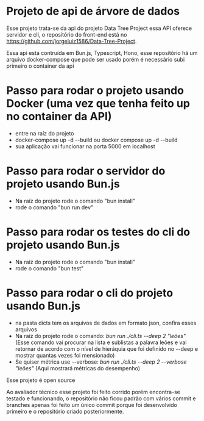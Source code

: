 # Projeto de api de árvore de dados

Esse projeto trata-se da api do projeto Data Tree Project essa API oferece servidor e cli, o repositório do front-end está no https://github.com/jorgeluiz1586/Data-Tree-Project.

Essa api está contruída em Bun.js, Typescript, Hono, esse repositório há um arquivo docker-compose que pode ser usado porém é necessário subi primeiro o container da api

# Passo para rodar o projeto usando Docker (uma vez que tenha feito up no container da API)
- entre na raíz do projeto
- docker-compose up -d --build ou docker compose up -d --build
- sua aplicação vai funcionar na porta 5000 em localhost

# Passo para rodar o servidor do projeto usando Bun.js
- Na raíz do projeto rode o comando "bun install"
- rode o comando "bun run dev"

# Passo para rodar os testes do cli do projeto usando Bun.js
- Na raíz do projeto rode o comando "bun install"
- rode o comando "bun test"

# Passo para rodar o cli do projeto usando Bun.js
- na pasta dicts tem os arquivos de dados em formato json, confira esses arquivos
- Na raiz do projeto rode o comando: *bun run ./cli.ts --deep 2 "leões"* (Esse comando vai procurar na lista e sublistas a palavra leões e vai retornar de acordo com o nível de hieráquia que foi definido no --deep e mostrar quantas vezes foi mensionado)
- Se quiser métrica use --verbose: *bun run ./cli.ts --deep 2 --verbose "leões"* (Aqui mostrará métricas do desempenho)

Esse projeto é open source

Ao avaliador técnico esse projeto foi feito corrido porém encontra-se testado e funcionando, o repositório não ficou padrão com vários commit e branches apenas foi feito um único commit porque foi desenvolvido primeiro e o repositório criado posteriormente.
